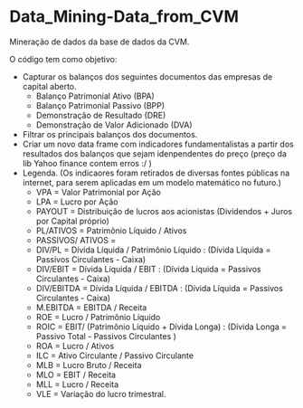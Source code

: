 # Data_Mining-Data_from_CVM

Mineração de dados da base de dados da CVM.

O código tem como objetivo:
 - Capturar os balanços dos seguintes documentos das empresas de capital aberto.
     - Balanço Patrimonial Ativo (BPA)
     - Balanço Patrimonial Passivo (BPP)
     - Demonstração de Resultado (DRE)
     - Demonstração de Valor Adicionado (DVA)
 - Filtrar os principais balanços dos documentos.
 - Criar um novo data frame com indicadores fundamentalistas a partir dos resultados dos balanços que sejam idenpendentes do preço (preço da lib Yahoo finance contem erros :/ )
 - Legenda. (Os indicaores foram retirados de diversas fontes públicas na internet, para serem aplicadas em um modelo matemático no futuro.)
     - VPA = Valor Patrimonial por Ação
     - LPA = Lucro por Ação
     - PAYOUT = Distribuição de lucros aos acionistas (Dividendos + Juros por Capital próprio)
     - PL/ATIVOS = Patrimônio Líquido / Ativos
     - PASSIVOS/ ATIVOS = 
     - DIV/PL = Dívida Líquida / Patrimônio Líquido : (Dívida Líquida = Passivos Circulantes - Caixa)
     - DIV/EBIT = Dívida Líquida / EBIT : (Dívida Líquida = Passivos Circulantes - Caixa)
     - DIV/EBITDA = Dívida Líquida / EBITDA : (Dívida Líquida = Passivos Circulantes - Caixa)
     - M.EBITDA = EBITDA / Receita
     - ROE = Lucro / Patrimônio Líquido
     - ROIC = EBIT/ (Patrimônio Líquido + Dívida Longa) : (Dívida Longa = Passivo Total - Passivos Circulantes )
     - ROA = Lucro / Ativos
     - ILC = Ativo Circulante / Passivo Circulante
     - MLB = Lucro Bruto / Receita
     - MLO = EBIT / Receita
     - MLL = Lucro / Receita
     - VLE = Variação do lucro trimestral.
   
